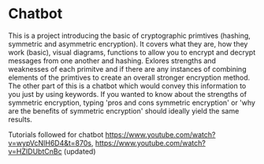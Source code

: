 # Chatbot
This is a project introducing the basic of cryptographic primtives (hashing, symmetric and asymmetric encryption).
It covers what they are, how they work (basic), visual diagrams, functions to allow you to encrypt and decrypt messages from one another and hashing. 
Exlores strengths and weaknesses of each primitve and if there are any instances of combining elements of the primtives to create an overall stronger encryption method.
The other part of this is a chatbot which would convey this information to you just by using keywords.
If you wanted to know about the strengths of symmetric encryption, typing 'pros and cons symmetric encryption' or 'why are the benefits of symmetric encryption' should ideally yield the same results. 

Tutorials followed for chatbot 
https://www.youtube.com/watch?v=wypVcNIH6D4&t=870s, 
https://www.youtube.com/watch?v=HZIDUbtCnBc (updated)
